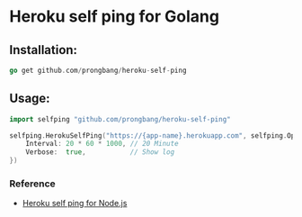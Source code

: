# Heroku self ping for Golang

## Installation:

```go
go get github.com/prongbang/heroku-self-ping
```

## Usage:

```go
import selfping "github.com/prongbang/heroku-self-ping"

selfping.HerokuSelfPing("https://{app-name}.herokuapp.com", selfping.Options{
    Interval: 20 * 60 * 1000, // 20 Minute
    Verbose:  true,           // Show log
})
```

### Reference
- [Heroku self ping for Node.js](https://github.com/Neamar/heroku-self-ping)
